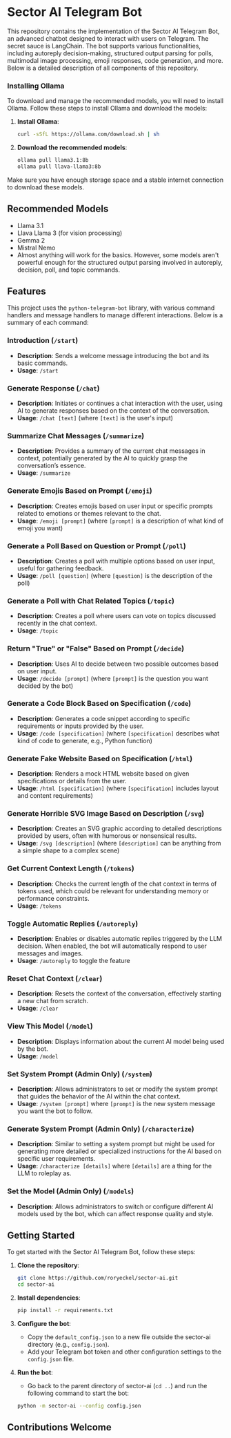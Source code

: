 # Sector AI Telegram Bot

This repository contains the implementation of the Sector AI Telegram Bot, an advanced chatbot designed to interact with users on Telegram. The secret sauce is LangChain. The bot supports various functionalities, including autoreply decision-making, structured output parsing for polls, multimodal image processing, emoji responses, code generation, and more. Below is a detailed description of all components of this repository.

### Installing Ollama

To download and manage the recommended models, you will need to install Ollama. Follow these steps to install Ollama and download the models:

1. **Install Ollama**:
    ```sh
    curl -sSfL https://ollama.com/download.sh | sh
    ```

2. **Download the recommended models**:
    ```sh
    ollama pull llama3.1:8b
    ollama pull llava-llama3:8b
    ```

Make sure you have enough storage space and a stable internet connection to download these models.

## Recommended Models
- Llama 3.1
- Llava Llama 3 (for vision processing)
- Gemma 2
- Mistral Nemo
- Almost anything will work for the basics. However, some models aren't powerful enough for the structured output parsing involved in autoreply, decision, poll, and topic commands.

## Features

This project uses the `python-telegram-bot` library, with various command handlers and message handlers to manage different interactions. Below is a summary of each command:

### Introduction (`/start`)
- **Description**: Sends a welcome message introducing the bot and its basic commands.
- **Usage**: `/start`

### Generate Response (`/chat`)
- **Description**: Initiates or continues a chat interaction with the user, using AI to generate responses based on the context of the conversation.
- **Usage**: `/chat [text]` (where `[text]` is the user's input)

### Summarize Chat Messages (`/summarize`)
- **Description**: Provides a summary of the current chat messages in context, potentially generated by the AI to quickly grasp the conversation’s essence.
- **Usage**: `/summarize`

### Generate Emojis Based on Prompt (`/emoji`)
- **Description**: Creates emojis based on user input or specific prompts related to emotions or themes relevant to the chat.
- **Usage**: `/emoji [prompt]` (where `[prompt]` is a description of what kind of emoji you want)

### Generate a Poll Based on Question or Prompt (`/poll`)
- **Description**: Creates a poll with multiple options based on user input, useful for gathering feedback.
- **Usage**: `/poll [question]` (where `[question]` is the description of the poll)

### Generate a Poll with Chat Related Topics (`/topic`)
- **Description**: Creates a poll where users can vote on topics discussed recently in the chat context.
- **Usage**: `/topic`

### Return "True" or "False" Based on Prompt (`/decide`)
- **Description**: Uses AI to decide between two possible outcomes based on user input.
- **Usage**: `/decide [prompt]` (where `[prompt]` is the question you want decided by the bot)

### Generate a Code Block Based on Specification (`/code`)
- **Description**: Generates a code snippet according to specific requirements or inputs provided by the user.
- **Usage**: `/code [specification]` (where `[specification]` describes what kind of code to generate, e.g., Python function)

### Generate Fake Website Based on Specification (`/html`)
- **Description**: Renders a mock HTML website based on given specifications or details from the user.
- **Usage**: `/html [specification]` (where `[specification]` includes layout and content requirements)

### Generate Horrible SVG Image Based on Description (`/svg`)
- **Description**: Creates an SVG graphic according to detailed descriptions provided by users, often with humorous or nonsensical results.
- **Usage**: `/svg [description]` (where `[description]` can be anything from a simple shape to a complex scene)

### Get Current Context Length (`/tokens`)
- **Description**: Checks the current length of the chat context in terms of tokens used, which could be relevant for understanding memory or performance constraints.
- **Usage**: `/tokens`

### Toggle Automatic Replies (`/autoreply`)
- **Description**: Enables or disables automatic replies triggered by the LLM decision. When enabled, the bot will automatically respond to user messages and images.
- **Usage**: `/autoreply` to toggle the feature

### Reset Chat Context (`/clear`)
- **Description**: Resets the context of the conversation, effectively starting a new chat from scratch.
- **Usage**: `/clear`

### View This Model (`/model`)
- **Description**: Displays information about the current AI model being used by the bot.
- **Usage**: `/model`

### Set System Prompt (Admin Only) (`/system`)
- **Description**: Allows administrators to set or modify the system prompt that guides the behavior of the AI within the chat context.
- **Usage**: `/system [prompt]` where `[prompt]` is the new system message you want the bot to follow.

### Generate System Prompt (Admin Only) (`/characterize`)
- **Description**: Similar to setting a system prompt but might be used for generating more detailed or specialized instructions for the AI based on specific user requirements.
- **Usage**: `/characterize [details]` where `[details]` are a thing for the LLM to roleplay as.

### Set the Model (Admin Only) (`/models`)
- **Description**: Allows administrators to switch or configure different AI models used by the bot, which can affect response quality and style.

## Getting Started

To get started with the Sector AI Telegram Bot, follow these steps:

1. **Clone the repository**:
    ```sh
    git clone https://github.com/roryeckel/sector-ai.git
    cd sector-ai
    ```

2. **Install dependencies**:
    ```sh
    pip install -r requirements.txt
    ```

3. **Configure the bot**:
    - Copy the `default_config.json` to a new file outside the sector-ai directory (e.g., `config.json`).
    - Add your Telegram bot token and other configuration settings to the `config.json` file.

4. **Run the bot**:
    - Go back to the parent directory of sector-ai (```cd ..```) and run the following command to start the bot:
    ```sh
    python -m sector-ai --config config.json
    ```
## Contributions Welcome